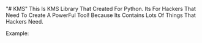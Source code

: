 "# KMS" 
This Is KMS Library That Created For Python. Its For Hackers That Need To Create A PowerFul Tool! Because Its Contains Lots Of Things That Hackers Need.

Example:
